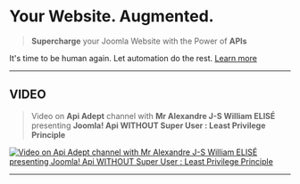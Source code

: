 # Your Website. Augmented.

> **Supercharge** your Joomla Website with the Power of **APIs** 

It's time to be human again. Let automation do the rest. [Learn more](https://apiadept.com)

-----------------------------------------------------


## VIDEO

> Video on **Api Adept** channel with **Mr Alexandre J-S William ELISÉ** presenting **Joomla! Api WITHOUT Super User : Least Privilege Principle**

[![Video on Api Adept channel with Mr Alexandre J-S William ELISÉ presenting Joomla! Api WITHOUT Super User : Least Privilege Principle](https://img.youtube.com/vi/STw0a7sOtEU/maxresdefault.jpg)](https://www.youtube.com/watch?v=STw0a7sOtEU)

-----------------------------------------------------


